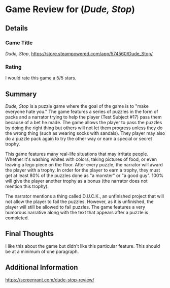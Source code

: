 # Game Review for (_Dude, Stop_)

## Details

### Game Title
_Dude, Stop_, https://store.steampowered.com/app/574560/Dude_Stop/

### Rating
I would rate this game a 5/5 stars.

## Summary
_Dude, Stop_ is a puzzle game where the goal of the game is to "make everyone hate you." The game features a series of puzzles in the form of packs and a narrator trying to help the player (Test Subject #17) pass them because of a bet he made. The game allows the player to pass the puzzles by doing the right thing but others will not let them progress unless they do the wrong thing (such as wearing socks with sandals). They player may also do a puzzle pack again to try the other way or earn a special or secret trophy.

This game features many real-life situations that may irritate people. Whether it's washing whites with colors, taking pictures of food, or even leaving a lego piece on the floor. After every puzzle, the narrator will award the player with a trophy. In order for the player to earn a trophy, they must get at least 80% of the puzzles done as "a monster" or "a good guy". 100% will give the player another trophy as a bonus (the narrator does not mention this trophy).

The narrator mentions a thing called D.U.C.K., an unfinished project that will not allow the player to fail the puzzles. However, as it is unfinished, the player will still be allowed to fail puzzles. The game features a very humorous narrative along with the text that appears after a puzzle is completed. 
## Final Thoughts
I like this about the game but didn't like this particular feature. This should be at a minimum of one paragraph.

## Additional Information
https://screenrant.com/dude-stop-review/
